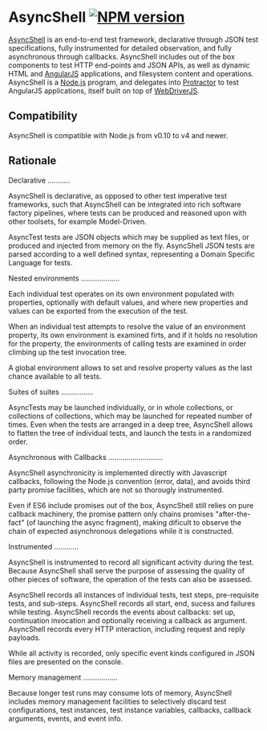 AsyncShell [![NPM version](http://img.shields.io/npm/v/async.svg)](https://www.npmjs.org/package/asyncshell)
==========


[AsyncShell](http://github.com/carrascoMDD/asyncshell) is an end-to-end test framework, 
declarative through JSON test specifications, 
fully instrumented for detailed observation, 
and fully asynchronous through callbacks.
AsyncShell includes out of the box components to test HTTP end-points and JSON APIs, as well as dynamic HTML and [AngularJS](http://angularjs.org/) applications, and filesystem content and operations.
AsyncShell is a [Node.js](http://nodejs.org/) program, and delegates into [Protractor](http://angular.github.io/protractor) to test AngularJS applications, itself built on top of [WebDriverJS](https://github.com/SeleniumHQ/selenium/wiki/WebDriverJs).


Compatibility
-------------

AsyncShell is compatible with Node.js from v0.10 to v4 and newer.


Rationale
---------

Declarative
...........

AsyncShell is declarative, as opposed to other test imperative test frameworks, 
such that AsyncShell can be integrated into rich software factory pipelines, 
where tests can be produced and reasoned upon with other toolsets, for example Model-Driven. 

AsyncTest tests are JSON objects which may be supplied as text files, or produced and injected from memory on the fly. 
AsyncShell JSON tests are parsed according to a well defined syntax, representing a Domain Specific Language for tests.


Nested environments
...................

Each individual test operates on its own environment populated with properties, optionally with default values, 
and where new properties and values can be exported from the execution of the test.

When an individual test attempts to resolve the value of an environment property,
its own environment is examined firts, and if it holds no resolution for the property,
the environments of calling tests are examined in order climbing up the test invocation tree.

A global environment allows to set and resolve property values as the last chance available to all tests.


Suites of suites
................

AsyncTests may be launched individually, or in whole collections, or collections of collections, which may be launched for repeated number of times.
Even when the tests are arranged in a deep tree, AsyncShell allows to flatten the tree of individual tests, 
and launch the tests in a randomized order.


Asynchronous with Callbacks
...........................

AsyncShell asynchronicity is implemented directly with Javascript callbacks, 
following the Node.js convention (error, data),
and avoids third party promise facilities, which are not so thorougly instrumented.

Even if ES6 include promises out of the box, AsyncShell still relies on pure callback machinery,
the promise pattern only chains promises "after-the-fact" (of launching the async fragment), 
making dificult to observe the chain of expected asynchronous delegations while it is constructed.


Instrumented
............

AsyncShell is instrumented to record all significant activity during the test.
Because AsyncShell shall serve the purpose of assessing the quality of other pieces of software,
the operation of the tests can also be assessed.

AsyncShell records all instances of individual tests, test steps, pre-requisite tests, and sub-steps.
AsyncShell records all start, end, sucess and failures while testing. 
AsyncShell records the events about callbacks: set up, continuation invocation and optionally receiving a callback as argument.
AsyncShell records every HTTP interaction, including request and reply payloads.

While all activity is recorded, only specific event kinds configured in JSON files are presented on the console.


Memory management
.................

Because longer test runs may consume lots of memory, 
AsyncShell includes memory management facilities to selectively discard test configurations,
test instances, test instance variables, callbacks, callback arguments, events, and event info.


 



